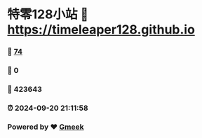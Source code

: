 # 特零128小站 :link: https://timeleaper128.github.io 
### :page_facing_up: [74](https://timeleaper128.github.io/tag.html) 
### :speech_balloon: 0 
### :hibiscus: 423643 
### :alarm_clock: 2024-09-20 21:11:58 
### Powered by :heart: [Gmeek](https://github.com/Meekdai/Gmeek)
